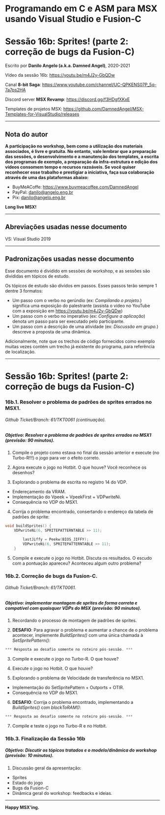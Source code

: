 # Programando em C e ASM para MSX usando Visual Studio e Fusion-C
# Sessão 16b: Sprites! (parte 2: correção de bugs da Fusion-C)

Escrito por **Danilo Angelo (a.k.a. Damned Angel)**, 2020-2021

Vídeo da sessão 16b: https://youtu.be/m4J2y-GbQDw

Canal **8-bit Saga**: https://www.youtube.com/channel/UC-QPKENS07P_5q-7a7ps2HA

Discord server **MSX Revamp**: https://discord.gg/f3HDgfXKxE

Templates de projetos MSX: https://github.com/DamnedAngel/MSX-Templates-for-VisualStudio/releases

---

## Nota do autor

__A participação no workshop, bem como a utilização dos materiais associados, é livre e gratuita. 
No entanto, vale lembrar que a preparação das sessões, o desenvolvimento e a manutenção dos templates, a escrita dos programas de exemplo, a preparação da infra-estrutura e edição dos vídeos consomem tempo e recursos razoáveis.
Se você quiser reconhecer esse trabalho e prestigiar a iniciativa, faça sua colaboração através de uma das plataformas abaixo:__

* BuyMeACoffe: https://www.buymeacoffee.com/DamnedAngel​
* PayPal: danilo@angelo.eng.br
* Pix: danilo@angelo.eng.br

**Long live MSX!**

---

## Abreviações usadas nesse documento

VS: Visual Studio 2019

---

## Padronizações usadas nesse documento

Esse documento é dividido em sessões de workshop, e as sessões são divididas em tópicos de estudo.

Os tópicos de estudo são dividos em passos. Esses passos terão sempre 1 dentre 3 formatos:
* Um passo com o verbo no gerúndio (ex: *Compilando o projeto.*) significa uma exposição do palestrante (assista o vídeo no YouTube com a exposição em https://youtu.be/m4J2y-GbQDw)
* Um passo com o verbo no imperativo (ex: *Configure a aplicação*) denota um passo para ser executado pelo participante.
* Um passo com a descrição de uma atividade (ex: *Discussão em grupo.*) descreve a proposta de uma dinâmica.

Adicionalmente, note que os trechos de código fornecidos como exemplo muitas vezes contém um trecho já existente do programa, para referência de localização.

---

# Sessão 16b: Sprites! (parte 2: correção de bugs da Fusion-C)

### 16b.1. Resolver o problema de padrões de sprites errados no MSX1.
###### *Github Ticket/Branch: 61/TKT0061 (continuação).*

##### Objetivo: Resolver o problema de padrões de sprites errados no MSX1 (previsão: 90 minutos).

1. Compile o projeto como estava no final da sessão anterior e execute (no Turbo-R!!!) o jogo para ver o efeito correto.

2. Agora execute o jogo no Hotbit. O que houve? Você reconhece os desenhos?

3. Explorando o problema de escrita no registro 14 do VDP.
- Endereçamento da VRAM.
- Implementação do Vpeek + VpeekFirst + VDPwriteNi.
- Consequência no VDP do MSX1.

4. Corrija o problema encontrado, consertando o endereço da tabela de padrões de sprite:
```c
void buildSprites() {
	VDPwriteNi(6, SPRITEPATTERNTABLE >> 11);
```
```c
		lastJiffy = Peekw(BIOS_JIFFY);
		VDPwriteNi(6, SPRITEPATTERNTABLE >> 11);
	}
```

5. Compile e execute o jogo no Hotbit. Discuta os resultados. O escudo com a pontuação apareceu? Aconteceu algum outro problema?

### 16b.2. Correção de bugs da Fusion-C.
###### *Github Ticket/Branch: 61/TKT0061.*

##### Objetivo: implementar montagem de sprites de forma correta e compatível com quaisquer VDPs do MSX (previsão: 90 minutos).

1. Recordando o processo de montagem de padrões de sprites.

2. **DESAFIO**: Para agravar o problema e aumentar a chance de  o problema acontecer, implemente *BuildSprites()* com uma única chamada à *SetSpritePattern()*:
```c
*** Resposta ao desafio somente no roteiro pós-sessão. ***
```  

3. Compile e execute o jogo no Turbo-R. O que houve?

4. Execute o jogo no Hotbit. O que houve?

5. Explorando o problema de Velocidade de transferência no MSX1.
- Implementação do SetSpritePattern + Outports + OTIR.
- Consequência no VDP do MSX1.

6. **DESAFIO**: Corrija o problema encontrado, implementando a *BuildSprites()* com *blockToRAM()*:
```c
*** Resposta ao desafio somente no roteiro pós-sessão. ***
```  

7. Compile e teste o jogo no Turbo-R e no Hotbit.

### 16b.3. Finalização da Sessão 16b

##### Objetivo: Discutir os tópicos tratados e o modelo/dinâmica do workshop (previsão: 10 minutos).

1. Discussão geral da apresentação:
* Sprites
* Estado do jogo
* Bugs da Fusion-C
* Dinâmica geral do workshop: feedbacks e ideias.

---

**Happy MSX'ing.**
